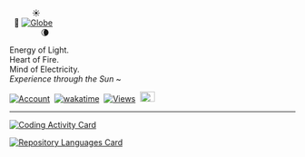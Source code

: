 &nbsp;&nbsp;&nbsp;&nbsp;&nbsp;&nbsp;&nbsp;&nbsp;&nbsp;&nbsp;☀️<br />
&nbsp;&nbsp;🌠&nbsp;[![Globe](https://github.githubassets.com/images/icons/emoji/unicode/1f30d.png)][website]<br />
&nbsp;&nbsp;&nbsp;&nbsp;&nbsp;&nbsp;&nbsp;&nbsp;&nbsp;&nbsp;&nbsp;&nbsp;&nbsp;&nbsp;🌘

Energy of Light.<br/>
Heart of Fire.<br/>
Mind of Electricity.<br/>
<i>Experience through the Sun</i>&nbsp;~

[![Account](https://img.shields.io/badge/account-kenny--kvibe-04A8C3.svg?style=flat&logo=github&cacheSeconds=86400)](https://github.com/badges/shields)
&nbsp;[![wakatime](https://wakatime.com/badge/user/f517534f-1f47-4dbc-aee9-321646e69b44.svg)][wakatime-profile]
&nbsp;[![Views](https://komarev.com/ghpvc/?username=kenny-kvibe&color=3818C3&style=flat&label=views)](https://github.com/antonkomarev/github-profile-views-counter)
&nbsp;[<img width="26" height="18" alt="ko-fi" title="Buy me coffee" src="https://storage.ko-fi.com/cdn/nav-logo-stroke.png" />](https://ko-fi.com/A0A6RICME)

---

[![Coding Activity Card](https://github-readme-stats.vercel.app/api/wakatime?username=kennykvibe&layout=compact&line_height=26&langs_count=28&title_color=00BDD7&text_color=F1F1F1&icon_color=00BDD7&bg_color=40,0E1217,00353D,1C3D58&hide_border=true&cache_seconds=3600&border_radius=5&custom_title=Coding+Activity+%28WakaTime%29)][wakatime-profile]

<!--
[![GitHub Statistics Card](https://github-readme-stats.vercel.app/api?username=kenny-kvibe&include_all_commits=true&disable_animations=false&line_height=26&title_color=00BDD7&text_color=F1F1F1&icon_color=00BDD7&bg_color=40,0E1217,00353D,1C3D58&show_icons=true&hide=stars&hide_border=true&cache_seconds=3600&locale=en&border_radius=5&custom_title=GitHub+Statistics)][readme-stats-repo]
-->

[![Repository Languages Card](https://github-readme-stats.vercel.app/api/top-langs/?username=kenny-kvibe&langs_count=14&layout=compact&card_width=445&exclude_repo=kenny-kvibe&title_color=00BDD7&text_color=F1F1F1&icon_color=00BDD7&bg_color=40,0E1217,00353D,1C3D58&hide_border=true&cache_seconds=3600&locale=en&border_radius=5&custom_title=Repository+Languages)][readme-stats-repo]

[website]: https://kvibe.pro
[wakatime-profile]: https://wakatime.com/@kennykvibe
[readme-stats-repo]: https://github.com/anuraghazra/github-readme-stats
